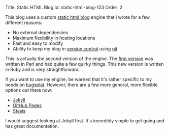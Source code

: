 Title: Static HTML Blog
Id: static-html-blog-123
Order: 2

This blog uses a custom [static html blog](http://bugsplat.info/yet-another-not-very-static-blog-generator) engine that I wrote for a few different reasons:

 * No external dependencies
 * Maximum flexibility in hosting locations
 * Fast and easy to modify
 * Ability to keep my blog in [version control](https://github.com/peterkeen/bugsplat.rb) using [git](http://git-scm.com/)
 
This is actually the second version of the engine. The [first version](https://github.com/peterkeen/bugsplat.info) was written in Perl and had quite a few quirky things. This new version is written in Ruby and is very straightforward.

If you want to use my engine, be warned that it's rather specific to my needs on [bugsplat](http://bugsplat.info). However, there are a few more general, more flexible options out there now:

 * [Jekyll](https://github.com/mojombo/jekyll)
 * [GitHub Pages](http://pages.github.com/)
 * [Stasis](http://stasis.me/)

I would suggest looking at Jekyll first. It's incredibly simple to get going and has great documentation.

